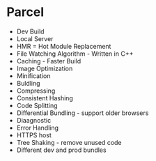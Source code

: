 

# Parcel
- Dev Build
- Local Server
- HMR = Hot Module Replacement
- File Watching Algorithm - Written in C++
- Caching - Faster Build
- Image Optimization
- Minification
- Buldling
- Compressing
- Consistent Hashing
- Code Splitting
- Differential Bundling - support older browsers
- Diaagnostic
- Error Handling
- HTTPS host
- Tree Shaking - remove unused code
- Different dev and prod bundles